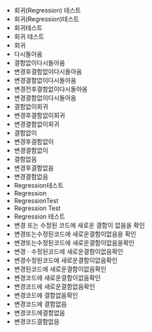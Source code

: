 - 회귀(Regression) 테스트
- 회귀(Regression)테스트
- 회귀테스트
- 회귀 테스트
- 회귀
- 다시돌아옴
- 결함없이다시돌아옴
- 변경후결함없이다시돌아옴
- 변경결함없이다시돌아옴
- 변경전후결함없이다시돌아옴
- 변경결함없이다시돌아옴
- 결함없이회귀
- 변경후결함없이회귀
- 변경결함없이회귀
- 결함없이
- 변경후결함없이
- 변경결함없이
- 결함없음
- 변경후결함없음
- 변경결함없음
- Regression테스트
- Regression
- RegressionTest
- Regression Test
- Regression 테스트
- 변경 또는 수정된 코드에 새로운 결함이 없음을 확인
- 변경또는수정된코드에 새로운결함이없음을 확인
- 변경또는수정된코드에 새로운결함이없음을확인
- 변경ㆍ수정된코드에 새로운결함이없음확인
- 변경수정된코드에 새로운결함이없음확인
- 변경된코드에 새로운결함이없음확인
- 변경코드에 새로운결함이없음확인
- 변경코드에 새로운결함없음확인
- 변경코드에 결함없음확인
- 변경코드에 결함없음
- 변경코드에결함없음
- 변경코드결함없음